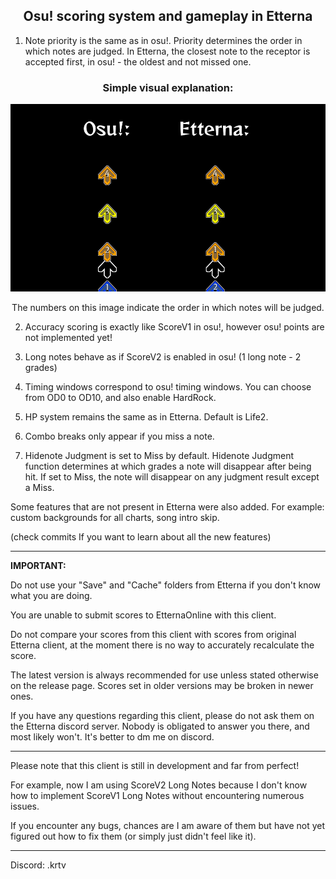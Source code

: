 <h2 align="center">Osu! scoring system and gameplay in Etterna</h2>

1. Note priority is the same as in osu!. Priority determines the order in which notes are judged. In Etterna, the closest note to the receptor is accepted first, in osu! - the oldest and not missed one.
<h3 align="center">Simple visual explanation:</h3>

<p align="center">
    <img src="Docs/images/prior.png" width=600px height=300px>
</p>

<p align="center">The numbers on this image indicate the order in which notes will be judged.</p>

2. Accuracy scoring is exactly like ScoreV1 in osu!, however osu! points are not implemented yet!

3. Long notes behave as if ScoreV2 is enabled in osu! (1 long note - 2 grades)

4. Timing windows correspond to osu! timing windows. You can choose from OD0 to OD10, and also enable HardRock.

5. HP system remains the same as in Etterna. Default is Life2.

6. Combo breaks only appear if you miss a note.

7. Hidenote Judgment is set to Miss by default. Hidenote Judgment function determines at which grades a note will disappear after being hit. If set to Miss, the note will disappear on any judgment result except a Miss.


Some features that are not present in Etterna were also added. For example: custom backgrounds for all charts, song intro skip. 

(check commits If you want to learn about all the new features)

-----------------------------------

<strong>IMPORTANT:</strong>

Do not use your "Save" and "Cache" folders from Etterna if you don't know what you are doing. 

You are unable to submit scores to EtternaOnline with this client. 

Do not compare your scores from this client with scores from original Etterna client, at the moment there is no way to accurately recalculate the score.

The latest version is always recommended for use unless stated otherwise on the release page. Scores set in older versions may be broken in newer ones.

If you have any questions regarding this client, please do not ask them on the Etterna discord server. Nobody is obligated to answer you there, and most likely won't. It's better to dm me on discord.

-----------------------------------

Please note that this client is still in development and far from perfect! 

For example, now I am using ScoreV2 Long Notes because I don't know how to implement ScoreV1 Long Notes without encountering numerous issues.

If you encounter any bugs, chances are I am aware of them but have not yet figured out how to fix them (or simply just didn't feel like it). 

-----------------------------------

Discord: .krtv
